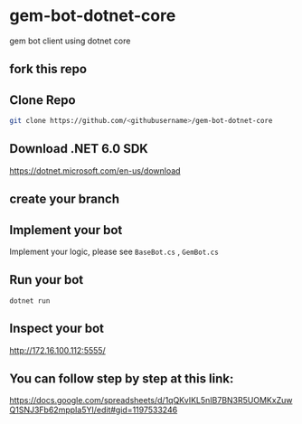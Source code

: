 # gem-bot-dotnet-core
gem bot client using dotnet core

## fork this repo

## Clone Repo 

```bash
git clone https://github.com/<githubusername>/gem-bot-dotnet-core
```

## Download .NET 6.0 SDK
https://dotnet.microsoft.com/en-us/download


## create your branch

## Implement your bot

Implement your logic, please see `BaseBot.cs` , `GemBot.cs`

## Run your bot

```
dotnet run
```

## Inspect your bot

http://172.16.100.112:5555/

## You can follow step by step at this link: 
https://docs.google.com/spreadsheets/d/1qQKvIKL5nIB7BN3R5UOMKxZuwQ1SNJ3Fb62mppIa5YI/edit#gid=1197533246

